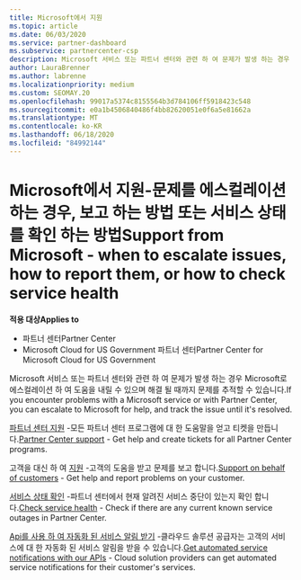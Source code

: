 ```yaml
---
title: Microsoft에서 지원
ms.topic: article
ms.date: 06/03/2020
ms.service: partner-dashboard
ms.subservice: partnercenter-csp
description: Microsoft 서비스 또는 파트너 센터와 관련 하 여 문제가 발생 하는 경우 Microsoft로 에스컬레이션 하 고 해결 될 때까지 문제를 추적할 수 있습니다.
author: LauraBrenner
ms.author: labrenne
ms.localizationpriority: medium
ms.custom: SEOMAY.20
ms.openlocfilehash: 99017a5374c8155564b3d784106ff5918423c548
ms.sourcegitcommit: e0a1b4506840486f4bb82620051e0f6a5e81662a
ms.translationtype: MT
ms.contentlocale: ko-KR
ms.lasthandoff: 06/18/2020
ms.locfileid: "84992144"
---
```

# <a name="support-from-microsoft---when-to-escalate-issues-how-to-report-them-or-how-to-check-service-health"></a><span data-ttu-id="64ac7-103">Microsoft에서 지원-문제를 에스컬레이션 하는 경우, 보고 하는 방법 또는 서비스 상태를 확인 하는 방법</span><span class="sxs-lookup"><span data-stu-id="64ac7-103">Support from Microsoft - when to escalate issues, how to report them, or how to check service health</span></span>

<span data-ttu-id="64ac7-104">**적용 대상**</span><span class="sxs-lookup"><span data-stu-id="64ac7-104">**Applies to**</span></span>

- <span data-ttu-id="64ac7-105">파트너 센터</span><span class="sxs-lookup"><span data-stu-id="64ac7-105">Partner Center</span></span>
- <span data-ttu-id="64ac7-106">Microsoft Cloud for US Government 파트너 센터</span><span class="sxs-lookup"><span data-stu-id="64ac7-106">Partner Center for Microsoft Cloud for US Government</span></span>

<span data-ttu-id="64ac7-107">Microsoft 서비스 또는 파트너 센터와 관련 하 여 문제가 발생 하는 경우 Microsoft로 에스컬레이션 하 여 도움을 내릴 수 있으며 해결 될 때까지 문제를 추적할 수 있습니다.</span><span class="sxs-lookup"><span data-stu-id="64ac7-107">If you encounter problems with a Microsoft service or with Partner Center, you can escalate to Microsoft for help, and track the issue until it's resolved.</span></span>

<span data-ttu-id="64ac7-108">[파트너 센터 지원](report-problems-with-partner-center.md) -모든 파트너 센터 프로그램에 대 한 도움말을 얻고 티켓을 만듭니다.</span><span class="sxs-lookup"><span data-stu-id="64ac7-108">[Partner Center support](report-problems-with-partner-center.md) - Get help and create tickets for all Partner Center programs.</span></span>

<span data-ttu-id="64ac7-109">고객을 대신 하 여 [지원](report-problems-on-behalf-of-a-customer.md) -고객의 도움을 받고 문제를 보고 합니다.</span><span class="sxs-lookup"><span data-stu-id="64ac7-109">[Support on behalf of customers](report-problems-on-behalf-of-a-customer.md) - Get help and report problems on your customer.</span></span>

<span data-ttu-id="64ac7-110">[서비스 상태 확인](check-service-health.md) -파트너 센터에서 현재 알려진 서비스 중단이 있는지 확인 합니다.</span><span class="sxs-lookup"><span data-stu-id="64ac7-110">[Check service health](check-service-health.md) - Check if there are any current known service outages in Partner Center.</span></span>

<span data-ttu-id="64ac7-111">[Api를 사용 하 여 자동화 된 서비스 알림 받기](get-automated-service-notifications-with-our-apis.md) -클라우드 솔루션 공급자는 고객의 서비스에 대 한 자동화 된 서비스 알림을 받을 수 있습니다.</span><span class="sxs-lookup"><span data-stu-id="64ac7-111">[Get automated service notifications with our APIs](get-automated-service-notifications-with-our-apis.md) - Cloud solution providers can get automated service notifications for their customer's services.</span></span>


 

 



